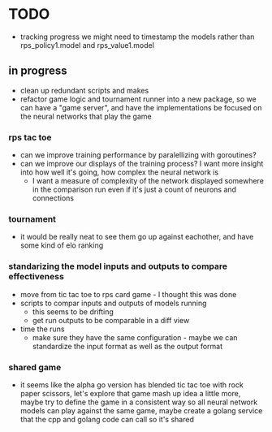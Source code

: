 # TODO
* tracking progress
we might need to timestamp the models rather than rps_policy1.model and rps_value1.model

## in progress

* clean up redundant scripts and makes
* refactor game logic and tournament runner into a new package, so we can have a "game server", and have the implementations be focused on the neural networks that play the game

### rps tac toe
* can we improve training performance by paralellizing with goroutines?
* can we improve our displays of the training process? I want more insight into how well it's going, how complex the neural network is
  * I want a measure of complexity of the network displayed somewhere in the comparison run even if it's just a count of neurons and connections

### tournament
* it would be really neat to see them go up against eachother, and have some kind of elo ranking

### standarizing the model inputs and outputs to compare effectiveness
* move from tic tac toe to rps card game - I thought this was done
* scripts to compar inputs and outputs of models running
  * this seems to be drifting
  * get run outputs to be comparable in a diff view
* time the runs
  * make sure they have the same configuration - maybe we can standardize the input format as well as the output format

### shared game
* it seems like the alpha go version has blended tic tac toe with rock paper scissors, let's explore that game mash up idea a little more, maybe try to define the game in a consistent way so all neural network models can play against the same game, maybe create a golang service that the cpp and golang code can call so it's shared

